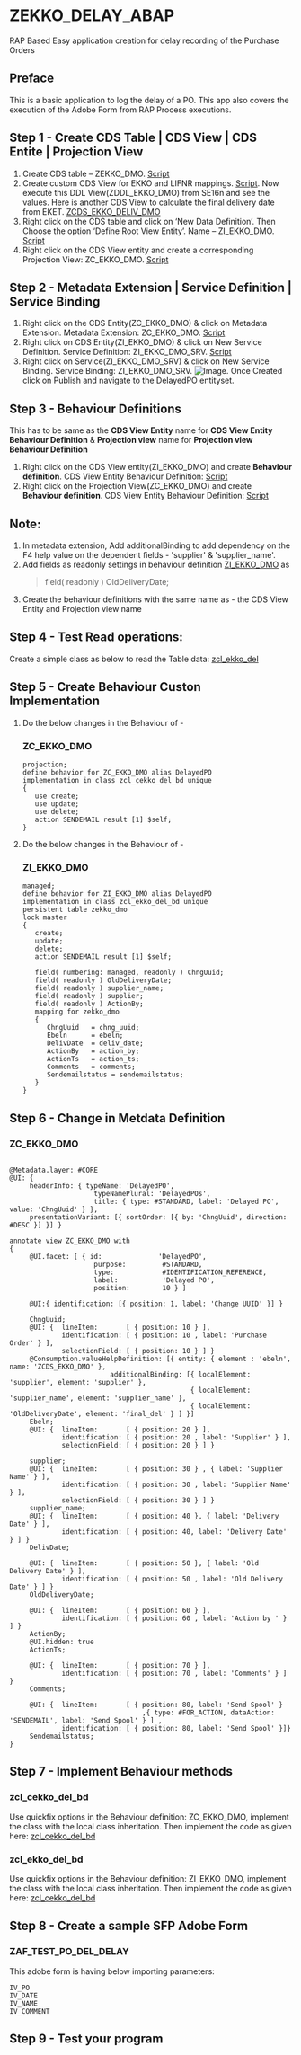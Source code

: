 # ZEKKO_DELAY_ABAP
RAP Based Easy application creation for delay recording of the Purchase Orders
## Preface
This is a basic application to log the delay of a PO. This app also covers the execution of the Adobe Form from RAP Process executions.

## Step 1 - Create CDS Table | CDS View | CDS Entite | Projection View
1.	Create CDS table – ZEKKO_DMO. [Script](https://github.com/sabarna17/ZEKKO_DELAY_ABAP/blob/main/zekko_dmo.abap)
2.	Create custom CDS View for EKKO and LIFNR mappings. [Script](https://github.com/sabarna17/ZEKKO_DELAY_ABAP/blob/main/ZCDS_EKKO_DMO.abap). Now execute this DDL View(ZDDL_EKKO_DMO) from SE16n and see the values. Here is another CDS View to calculate the final delivery date from EKET. [ZCDS_EKKO_DELIV_DMO](https://github.com/sabarna17/ZEKKO_DELAY_ABAP/blob/main/ZCDS_EKKO_DELIV_DMO.abap)
3.	Right click on the CDS table and click on ‘New Data Definition’. Then Choose the option ‘Define Root View Entity’. Name – ZI_EKKO_DMO. [Script](https://github.com/sabarna17/ZEKKO_DELAY_ABAP/blob/main/ZI_EKKO_DMO.abap)
4.	Right click on the CDS View entity and create a corresponding Projection View: ZC_EKKO_DMO. [Script](https://github.com/sabarna17/ZEKKO_DELAY_ABAP/blob/main/ZC_EKKO_DMO.abap)

## Step 2 - Metadata Extension | Service Definition | Service Binding

1. Right click on the CDS Entity(ZC_EKKO_DMO) & click on Metadata Extension. Metadata Extension: ZC_EKKO_DMO. [Script](https://github.com/sabarna17/ZEKKO_DELAY_ABAP/blob/main/ZC_EKKO_DMO_ME.abap)
2. Right click on CDS Entity(ZI_EKKO_DMO) & click on New Service Definition. Service Definition: ZI_EKKO_DMO_SRV. [Script](https://github.com/sabarna17/ZEKKO_DELAY_ABAP/blob/main/ZI_EKKO_DMO_SRV.abap)
3. Right click on Service(ZI_EKKO_DMO_SRV) & click on New Service Binding. 
   Service Binding: ZI_EKKO_DMO_SRV. ![Image](https://github.com/sabarna17/ZEKKO_DELAY_ABAP/blob/main/ZI_EKKO_DMO_SRV_BIND.jpg). 
   Once Created click on Publish and navigate to the DelayedPO entityset.

## Step 3 - Behaviour Definitions
This has to be same as the **CDS View Entity** name for **CDS View Entity Behaviour Definition** & **Projection view** name for **Projection view Behaviour Definition**
1. Right click on the CDS View entity(ZI_EKKO_DMO) and create **Behaviour definition**. CDS View Entity Behaviour Definition: [Script](https://github.com/sabarna17/ZEKKO_DELAY_ABAP/blob/main/ZI_EKKO_DMO_BD.abap)
2. Right click on the Projection View(ZC_EKKO_DMO) and create **Behaviour definition**. CDS View Entity Behaviour Definition: [Script](https://github.com/sabarna17/ZEKKO_DELAY_ABAP/blob/main/ZC_EKKO_DMO_BD.abap)


## Note:
1. In metadata extension, Add additionalBinding to add dependency on the F4 help value on the dependent fields - 'supplier' & 'supplier_name'.
2. Add fields as readonly settings in behaviour definition [ZI_EKKO_DMO](https://github.com/sabarna17/ZEKKO_DELAY_ABAP/edit/main/ZI_EKKO_DMO_BD.abap) as 
    > field( readonly ) OldDeliveryDate;
3. Create the behaviour definitions with the same name as - the CDS View Entity and Projection view name

## Step 4 - Test Read operations:

   Create a simple class as below to read the Table data: [zcl_ekko_del](https://github.com/sabarna17/ZEKKO_DELAY_ABAP/blob/main/zcl_ekko_del.abap)

## Step 5 - Create Behaviour Custon Implementation
1. Do the below changes in the Behaviour of - 
   
   ### ZC_EKKO_DMO
   ``` 
   projection;
   define behavior for ZC_EKKO_DMO alias DelayedPO
   implementation in class zcl_cekko_del_bd unique
   {
      use create;
      use update;
      use delete;
      action SENDEMAIL result [1] $self;
   } 
   ```

2. Do the below changes in the Behaviour of - 
   ### ZI_EKKO_DMO
   ```
   managed;
   define behavior for ZI_EKKO_DMO alias DelayedPO
   implementation in class zcl_ekko_del_bd unique
   persistent table zekko_dmo
   lock master
   {  
      create;
      update;
      delete;
      action SENDEMAIL result [1] $self;
   
      field( numbering: managed, readonly ) ChngUuid;
      field( readonly ) OldDeliveryDate;
      field( readonly ) supplier_name;
      field( readonly ) supplier;
      field( readonly ) ActionBy;
      mapping for zekko_dmo
      {
         ChngUuid   = chng_uuid;
         Ebeln      = ebeln;
         DelivDate  = deliv_date;
         ActionBy   = action_by;
         ActionTs   = action_ts;
         Comments   = comments;
         Sendemailstatus = sendemailstatus;
      }
   }
   ```
## Step 6 - Change in Metdata Definition
   ### ZC_EKKO_DMO
   ```
   
   @Metadata.layer: #CORE
   @UI: {
        headerInfo: { typeName: 'DelayedPO',
                        typeNamePlural: 'DelayedPOs',
                        title: { type: #STANDARD, label: 'Delayed PO', value: 'ChngUuid' } },
        presentationVariant: [{ sortOrder: [{ by: 'ChngUuid', direction:  #DESC }] }] }

   annotate view ZC_EKKO_DMO with 
   {
        @UI.facet: [ { id:              'DelayedPO',
                        purpose:         #STANDARD,
                        type:            #IDENTIFICATION_REFERENCE,
                        label:           'Delayed PO',
                        position:        10 } ]  

        @UI:{ identification: [{ position: 1, label: 'Change UUID' }] }
        
        ChngUuid;
        @UI: {  lineItem:       [ { position: 10 } ],
                identification: [ { position: 10 , label: 'Purchase Order' } ],
                selectionField: [ { position: 10 } ] }
        @Consumption.valueHelpDefinition: [{ entity: { element : 'ebeln', name: 'ZCDS_EKKO_DMO' },
                            additionalBinding: [{ localElement: 'supplier', element: 'supplier' },
                                                { localElement: 'supplier_name', element: 'supplier_name' },
                                                { localElement: 'OldDeliveryDate', element: 'final_del' } ] }] 
        Ebeln;
        @UI: {  lineItem:       [ { position: 20 } ],
                identification: [ { position: 20 , label: 'Supplier' } ],
                selectionField: [ { position: 20 } ] }

        supplier;
        @UI: {  lineItem:       [ { position: 30 } , { label: 'Supplier Name' } ],
                identification: [ { position: 30 , label: 'Supplier Name' } ],
                selectionField: [ { position: 30 } ] }  
        supplier_name;  
        @UI: {  lineItem:       [ { position: 40 }, { label: 'Delivery Date' } ],
                identification: [ { position: 40, label: 'Delivery Date' } ] }
        DelivDate;
        
        @UI: {  lineItem:       [ { position: 50 }, { label: 'Old Delivery Date' } ],
                identification: [ { position: 50 , label: 'Old Delivery Date' } ] }  
        OldDeliveryDate;
        
        @UI: {  lineItem:       [ { position: 60 } ],
                identification: [ { position: 60 , label: 'Action by ' } ] }
        ActionBy;
        @UI.hidden: true
        ActionTs;
        
        @UI: {  lineItem:       [ { position: 70 } ],
                identification: [ { position: 70 , label: 'Comments' } ] }
        Comments;
        
        @UI: {  lineItem:       [ { position: 80, label: 'Send Spool' }
                                    ,{ type: #FOR_ACTION, dataAction: 'SENDEMAIL', label: 'Send Spool' } ] ,
                identification: [ { position: 80, label: 'Send Spool' }]}  
        Sendemailstatus;  
   }  
   ```
## Step 7 - Implement Behaviour methods
   ### zcl_cekko_del_bd
   Use quickfix options in the Behaviour definition: ZC_EKKO_DMO, implement the class with the local class inheritation. Then implement the code as given here:
   [zcl_cekko_del_bd](https://github.com/sabarna17/ZEKKO_DELAY_ABAP/blob/main/zcl_cekko_del_bd%3Elhc_DelayedPO.abap)
   
   ### zcl_ekko_del_bd
   Use quickfix options in the Behaviour definition: ZI_EKKO_DMO, implement the class with the local class inheritation. Then implement the code as given here:
   [zcl_cekko_del_bd](https://github.com/sabarna17/ZEKKO_DELAY_ABAP/blob/main/zcl_cekko_del_bd%3Elhc_DelayedPO.abap)
   
## Step 8 - Create a sample SFP Adobe Form
   ### ZAF_TEST_PO_DEL_DELAY
   This adobe form is having below importing parameters:
   ```
   IV_PO
   IV_DATE
   IV_NAME
   IV_COMMENT
   ```
 
## Step 9 - Test your program

